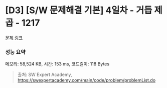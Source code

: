 # [D3] [S/W 문제해결 기본] 4일차 - 거듭 제곱 - 1217 

[문제 링크](https://swexpertacademy.com/main/code/problem/problemDetail.do?contestProbId=AV14dUIaAAUCFAYD) 

### 성능 요약

메모리: 58,524 KB, 시간: 153 ms, 코드길이: 118 Bytes



> 출처: SW Expert Academy, https://swexpertacademy.com/main/code/problem/problemList.do